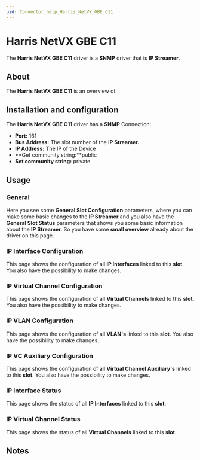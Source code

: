 ```yaml
---
uid: Connector_help_Harris_NetVX_GBE_C11
---
```


# Harris NetVX GBE C11

The **Harris NetVX GBE C11** driver is a **SNMP** driver that is **IP Streamer**.

## About

The **Harris NetVX GBE C11** is an overview of.

## Installation and configuration

The **Harris NetVX GBE C11** driver has a **SNMP** Connection:

- **Port:** 161
- **Bus Address:** The slot number of the **IP Streamer.**
- **IP Address:** The IP of the Device
- **Get community string:**public
- **Set community string:** private

## Usage

### General

Here you see some **General Slot Configuration** parameters, where you can make some basic changes to the **IP Streamer** and you also have the **General Slot Status** parameters that shows you some basic information about the **IP Streamer.** So you have some **small overview** already about the driver on this page.

### IP Interface Configuration

This page shows the configuration of all **IP Interfaces** linked to this **slot**. You also have the possibility to make changes.

### IP Virtual Channel Configuration

This page shows the configuration of all **Virtual Channels** linked to this **slot**. You also have the possibility to make changes.

### IP VLAN Configuration

This page shows the configuration of all **VLAN's** linked to this **slot**. You also have the possibility to make changes.

### IP VC Auxiliary Configuration

This page shows the configuration of all **Virtual Channel Auxiliary's** linked to this **slot**. You also have the possibility to make changes.

### IP Interface Status

This page shows the status of all **IP Interfaces** linked to this **slot**.

### IP Virtual Channel Status

This page shows the status of all **Virtual Channels** linked to this **slot**.

## Notes
